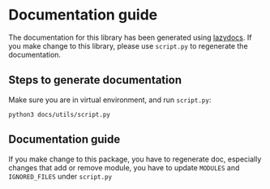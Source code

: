 # Documentation guide

The documentation for this library has been generated using [lazydocs](https://github.com/ml-tooling/lazydocs). If you make change to this library, please use `script.py` to regenerate the documentation.

## Steps to generate documentation

Make sure you are in virtual environment, and run `script.py`:
```
python3 docs/utils/script.py
```

## Documentation guide

If you make change to this package, you have to regenerate doc, especially changes that add or remove module, you have to update `MODULES` and `IGNORED_FILES` under `script.py`
